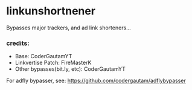 # linkunshortnener
Bypasses major trackers, and ad link shorteners...

### credits:
- Base: CoderGautamYT
- Linkvertise Patch: FireMasterK
- Other bypasses(bit.ly, etc): CoderGautamYT

For adfly bypasser, see:
https://github.com/codergautam/adflybypasser
